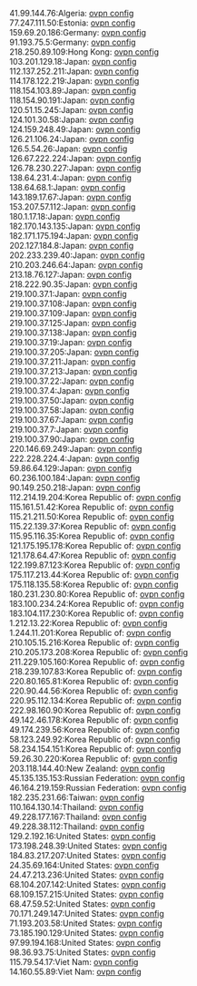 41.99.144.76:Algeria: [ovpn config](vpn/41_99_144_76.ovpn)  
77.247.111.50:Estonia: [ovpn config](vpn/77_247_111_50.ovpn)  
159.69.20.186:Germany: [ovpn config](vpn/159_69_20_186.ovpn)  
91.193.75.5:Germany: [ovpn config](vpn/91_193_75_5.ovpn)  
218.250.89.109:Hong Kong: [ovpn config](vpn/218_250_89_109.ovpn)  
103.201.129.18:Japan: [ovpn config](vpn/103_201_129_18.ovpn)  
112.137.252.211:Japan: [ovpn config](vpn/112_137_252_211.ovpn)  
114.178.122.219:Japan: [ovpn config](vpn/114_178_122_219.ovpn)  
118.154.103.89:Japan: [ovpn config](vpn/118_154_103_89.ovpn)  
118.154.90.191:Japan: [ovpn config](vpn/118_154_90_191.ovpn)  
120.51.15.245:Japan: [ovpn config](vpn/120_51_15_245.ovpn)  
124.101.30.58:Japan: [ovpn config](vpn/124_101_30_58.ovpn)  
124.159.248.49:Japan: [ovpn config](vpn/124_159_248_49.ovpn)  
126.21.106.24:Japan: [ovpn config](vpn/126_21_106_24.ovpn)  
126.5.54.26:Japan: [ovpn config](vpn/126_5_54_26.ovpn)  
126.67.222.224:Japan: [ovpn config](vpn/126_67_222_224.ovpn)  
126.78.230.227:Japan: [ovpn config](vpn/126_78_230_227.ovpn)  
138.64.231.4:Japan: [ovpn config](vpn/138_64_231_4.ovpn)  
138.64.68.1:Japan: [ovpn config](vpn/138_64_68_1.ovpn)  
143.189.17.67:Japan: [ovpn config](vpn/143_189_17_67.ovpn)  
153.207.57.112:Japan: [ovpn config](vpn/153_207_57_112.ovpn)  
180.1.17.18:Japan: [ovpn config](vpn/180_1_17_18.ovpn)  
182.170.143.135:Japan: [ovpn config](vpn/182_170_143_135.ovpn)  
182.171.175.194:Japan: [ovpn config](vpn/182_171_175_194.ovpn)  
202.127.184.8:Japan: [ovpn config](vpn/202_127_184_8.ovpn)  
202.233.239.40:Japan: [ovpn config](vpn/202_233_239_40.ovpn)  
210.203.246.64:Japan: [ovpn config](vpn/210_203_246_64.ovpn)  
213.18.76.127:Japan: [ovpn config](vpn/213_18_76_127.ovpn)  
218.222.90.35:Japan: [ovpn config](vpn/218_222_90_35.ovpn)  
219.100.37.1:Japan: [ovpn config](vpn/219_100_37_1.ovpn)  
219.100.37.108:Japan: [ovpn config](vpn/219_100_37_108.ovpn)  
219.100.37.109:Japan: [ovpn config](vpn/219_100_37_109.ovpn)  
219.100.37.125:Japan: [ovpn config](vpn/219_100_37_125.ovpn)  
219.100.37.138:Japan: [ovpn config](vpn/219_100_37_138.ovpn)  
219.100.37.19:Japan: [ovpn config](vpn/219_100_37_19.ovpn)  
219.100.37.205:Japan: [ovpn config](vpn/219_100_37_205.ovpn)  
219.100.37.211:Japan: [ovpn config](vpn/219_100_37_211.ovpn)  
219.100.37.213:Japan: [ovpn config](vpn/219_100_37_213.ovpn)  
219.100.37.22:Japan: [ovpn config](vpn/219_100_37_22.ovpn)  
219.100.37.4:Japan: [ovpn config](vpn/219_100_37_4.ovpn)  
219.100.37.50:Japan: [ovpn config](vpn/219_100_37_50.ovpn)  
219.100.37.58:Japan: [ovpn config](vpn/219_100_37_58.ovpn)  
219.100.37.67:Japan: [ovpn config](vpn/219_100_37_67.ovpn)  
219.100.37.7:Japan: [ovpn config](vpn/219_100_37_7.ovpn)  
219.100.37.90:Japan: [ovpn config](vpn/219_100_37_90.ovpn)  
220.146.69.249:Japan: [ovpn config](vpn/220_146_69_249.ovpn)  
222.228.224.4:Japan: [ovpn config](vpn/222_228_224_4.ovpn)  
59.86.64.129:Japan: [ovpn config](vpn/59_86_64_129.ovpn)  
60.236.100.184:Japan: [ovpn config](vpn/60_236_100_184.ovpn)  
90.149.250.218:Japan: [ovpn config](vpn/90_149_250_218.ovpn)  
112.214.19.204:Korea Republic of: [ovpn config](vpn/112_214_19_204.ovpn)  
115.161.51.42:Korea Republic of: [ovpn config](vpn/115_161_51_42.ovpn)  
115.21.211.50:Korea Republic of: [ovpn config](vpn/115_21_211_50.ovpn)  
115.22.139.37:Korea Republic of: [ovpn config](vpn/115_22_139_37.ovpn)  
115.95.116.35:Korea Republic of: [ovpn config](vpn/115_95_116_35.ovpn)  
121.175.195.178:Korea Republic of: [ovpn config](vpn/121_175_195_178.ovpn)  
121.178.64.47:Korea Republic of: [ovpn config](vpn/121_178_64_47.ovpn)  
122.199.87.123:Korea Republic of: [ovpn config](vpn/122_199_87_123.ovpn)  
175.117.213.44:Korea Republic of: [ovpn config](vpn/175_117_213_44.ovpn)  
175.118.135.58:Korea Republic of: [ovpn config](vpn/175_118_135_58.ovpn)  
180.231.230.80:Korea Republic of: [ovpn config](vpn/180_231_230_80.ovpn)  
183.100.234.24:Korea Republic of: [ovpn config](vpn/183_100_234_24.ovpn)  
183.104.117.230:Korea Republic of: [ovpn config](vpn/183_104_117_230.ovpn)  
1.212.13.22:Korea Republic of: [ovpn config](vpn/1_212_13_22.ovpn)  
1.244.11.201:Korea Republic of: [ovpn config](vpn/1_244_11_201.ovpn)  
210.105.15.216:Korea Republic of: [ovpn config](vpn/210_105_15_216.ovpn)  
210.205.173.208:Korea Republic of: [ovpn config](vpn/210_205_173_208.ovpn)  
211.229.105.160:Korea Republic of: [ovpn config](vpn/211_229_105_160.ovpn)  
218.239.107.83:Korea Republic of: [ovpn config](vpn/218_239_107_83.ovpn)  
220.80.165.81:Korea Republic of: [ovpn config](vpn/220_80_165_81.ovpn)  
220.90.44.56:Korea Republic of: [ovpn config](vpn/220_90_44_56.ovpn)  
220.95.112.134:Korea Republic of: [ovpn config](vpn/220_95_112_134.ovpn)  
222.98.160.90:Korea Republic of: [ovpn config](vpn/222_98_160_90.ovpn)  
49.142.46.178:Korea Republic of: [ovpn config](vpn/49_142_46_178.ovpn)  
49.174.239.56:Korea Republic of: [ovpn config](vpn/49_174_239_56.ovpn)  
58.123.249.92:Korea Republic of: [ovpn config](vpn/58_123_249_92.ovpn)  
58.234.154.151:Korea Republic of: [ovpn config](vpn/58_234_154_151.ovpn)  
59.26.30.220:Korea Republic of: [ovpn config](vpn/59_26_30_220.ovpn)  
203.118.144.40:New Zealand: [ovpn config](vpn/203_118_144_40.ovpn)  
45.135.135.153:Russian Federation: [ovpn config](vpn/45_135_135_153.ovpn)  
46.164.219.159:Russian Federation: [ovpn config](vpn/46_164_219_159.ovpn)  
182.235.231.66:Taiwan: [ovpn config](vpn/182_235_231_66.ovpn)  
110.164.130.14:Thailand: [ovpn config](vpn/110_164_130_14.ovpn)  
49.228.177.167:Thailand: [ovpn config](vpn/49_228_177_167.ovpn)  
49.228.38.112:Thailand: [ovpn config](vpn/49_228_38_112.ovpn)  
129.2.192.16:United States: [ovpn config](vpn/129_2_192_16.ovpn)  
173.198.248.39:United States: [ovpn config](vpn/173_198_248_39.ovpn)  
184.83.217.207:United States: [ovpn config](vpn/184_83_217_207.ovpn)  
24.35.69.164:United States: [ovpn config](vpn/24_35_69_164.ovpn)  
24.47.213.236:United States: [ovpn config](vpn/24_47_213_236.ovpn)  
68.104.207.142:United States: [ovpn config](vpn/68_104_207_142.ovpn)  
68.109.157.215:United States: [ovpn config](vpn/68_109_157_215.ovpn)  
68.47.59.52:United States: [ovpn config](vpn/68_47_59_52.ovpn)  
70.171.249.147:United States: [ovpn config](vpn/70_171_249_147.ovpn)  
71.193.203.58:United States: [ovpn config](vpn/71_193_203_58.ovpn)  
73.185.190.129:United States: [ovpn config](vpn/73_185_190_129.ovpn)  
97.99.194.168:United States: [ovpn config](vpn/97_99_194_168.ovpn)  
98.36.93.75:United States: [ovpn config](vpn/98_36_93_75.ovpn)  
115.79.54.17:Viet Nam: [ovpn config](vpn/115_79_54_17.ovpn)  
14.160.55.89:Viet Nam: [ovpn config](vpn/14_160_55_89.ovpn)  
